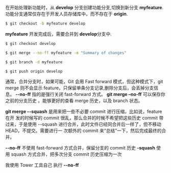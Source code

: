 在开始处理新功能时，从 **develop** 分支创建功能分支,切换到新分支 **myfeature**.
功能分支通常仅存在于开发人员存储库中，而不存在于 **origin**.

```bash
$ git checkout -b myfeature develop
```

**myfeature** 开发完成后，需要合并到 **develop**分支中.

```bash
$ git checkout develop

$ git merge --no-ff myfeature -m "Summary of changes"

$ git branch -d myfeature

$ git push origin develop
```

通常，合并分支时，如果可能，Git 会用 Fast forward 模式，但这种模式下，git merge
则不会显示 feature，只保留单条分支记录,删除分支后，会丢掉分支信息。 **--no-ff**
指的是强行关闭 fast-forward 方式。 **git merge –no-ff** 可以保存你之前的分支历史
。能够更好的查看 merge 历史，以及 branch 状态。

**git merge --squash** 是用来把一些不必要 commit 进行压缩，比如说，feature 在开
发的时候写的 commit 很乱，那么合并的时候不希望把这些历史 commit 带过来，于是使用
--squash 进行合并，此时文件已经同合并后一样了，但不移动 HEAD，不提交。需要进行一
次额外的 commit 来“总结”一下，然后完成最终的合并。

**--no-ff** 不使用 fast-forward 方式合并，保留分支的 commit 历史 **-squash** 使
用 squash 方式合并，把多次分支 commit 历史压缩为一次

我使用 Tower 工具自己 执行 **--no-ff**

<!-- https://nvie.com/posts/a-successful-git-branching-model/ -->
